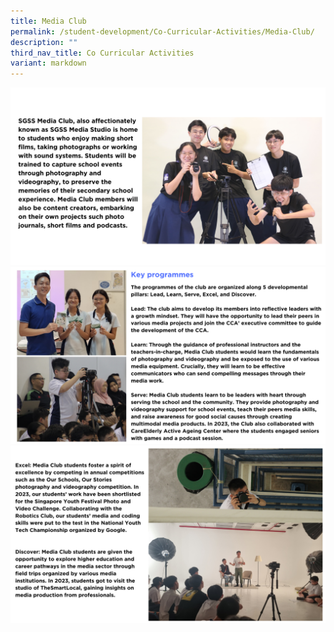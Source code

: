 ```yaml
---
title: Media Club
permalink: /student-development/Co-Curricular-Activities/Media-Club/
description: ""
third_nav_title: Co Curricular Activities
variant: markdown
---
```

![](/images/mediaclub2024%20(1).png)
![](/images/mediaclub2024%20(2).png)
![](/images/mediaclub2024%20(3).png)